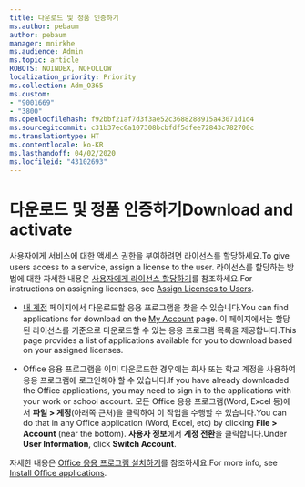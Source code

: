 ```yaml
---
title: 다운로드 및 정품 인증하기
ms.author: pebaum
author: pebaum
manager: mnirkhe
ms.audience: Admin
ms.topic: article
ROBOTS: NOINDEX, NOFOLLOW
localization_priority: Priority
ms.collection: Adm_O365
ms.custom:
- "9001669"
- "3800"
ms.openlocfilehash: f92bbf21af7d3f3ae52c3688288915a43071d1d4
ms.sourcegitcommit: c31b37ec6a107308bcbfdf5dfee72843c782700c
ms.translationtype: HT
ms.contentlocale: ko-KR
ms.lasthandoff: 04/02/2020
ms.locfileid: "43102693"
---
```

# <a name="download-and-activate"></a><span data-ttu-id="ca147-102">다운로드 및 정품 인증하기</span><span class="sxs-lookup"><span data-stu-id="ca147-102">Download and activate</span></span>

<span data-ttu-id="ca147-103">사용자에게 서비스에 대한 액세스 권한을 부여하려면 라이선스를 할당하세요.</span><span class="sxs-lookup"><span data-stu-id="ca147-103">To give users access to a service, assign a license to the user.</span></span> <span data-ttu-id="ca147-104">라이선스를 할당하는 방법에 대한 자세한 내용은 [사용자에게 라이선스 할당하기](https://docs.microsoft.com/microsoft-365/admin/manage/assign-licenses-to-users)를 참조하세요.</span><span class="sxs-lookup"><span data-stu-id="ca147-104">For instructions on assigning licenses, see [Assign Licenses to Users](https://docs.microsoft.com/microsoft-365/admin/manage/assign-licenses-to-users).</span></span>

- <span data-ttu-id="ca147-105">[내 계정](https://portal.office.com/account/#installs) 페이지에서 다운로드할 응용 프로그램을 찾을 수 있습니다.</span><span class="sxs-lookup"><span data-stu-id="ca147-105">You can find applications for download on the [My Account](https://portal.office.com/account/#installs) page.</span></span> <span data-ttu-id="ca147-106">이 페이지에서는 할당된 라이선스를 기준으로 다운로드할 수 있는 응용 프로그램 목록을 제공합니다.</span><span class="sxs-lookup"><span data-stu-id="ca147-106">This page provides a list of applications available for you to download based on your assigned licenses.</span></span> 

- <span data-ttu-id="ca147-107">Office 응용 프로그램을 이미 다운로드한 경우에는 회사 또는 학교 계정을 사용하여 응용 프로그램에 로그인해야 할 수 있습니다.</span><span class="sxs-lookup"><span data-stu-id="ca147-107">If you have already downloaded the Office applications, you may need to sign in to the applications with your work or school account.</span></span> <span data-ttu-id="ca147-108">모든 Office 응용 프로그램(Word, Excel 등)에서 **파일 > 계정**(아래쪽 근처)을 클릭하여 이 작업을 수행할 수 있습니다.</span><span class="sxs-lookup"><span data-stu-id="ca147-108">You can do that in any Office application (Word, Excel, etc) by clicking **File > Account** (near the bottom).</span></span> <span data-ttu-id="ca147-109">**사용자 정보**에서 **계정 전환**을 클릭합니다.</span><span class="sxs-lookup"><span data-stu-id="ca147-109">Under **User Information**, click **Switch Account**.</span></span>

<span data-ttu-id="ca147-110">자세한 내용은 [Office 응용 프로그램 설치하기](https://docs.microsoft.com/microsoft-365/admin/setup/install-applications)를 참조하세요.</span><span class="sxs-lookup"><span data-stu-id="ca147-110">For more info, see [Install Office applications](https://docs.microsoft.com/microsoft-365/admin/setup/install-applications).</span></span>
